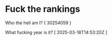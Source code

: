 # Fuck the rankings

Who the hell am I?
{ 30254059 }

What fucking year is it?
[ 2025-03-18T14:53:20Z ]
